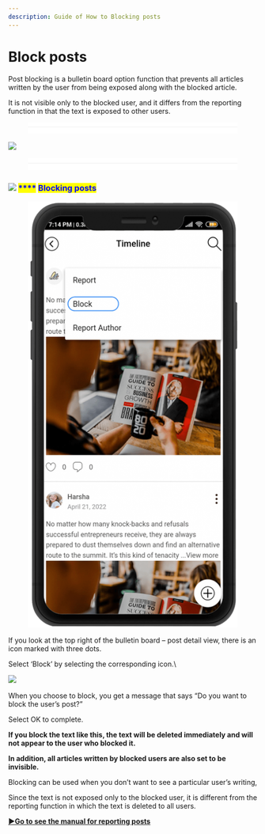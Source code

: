 ```yaml
---
description: Guide of How to Blocking posts
---
```


# Block posts

Post blocking is a bulletin board option function that prevents all articles written by the user from being exposed along with the blocked article.

It is not visible only to the blocked user, and it differs from the reporting function in that the text is exposed to other users.

<figure><img src="../../../.gitbook/assets/구분선.PNG" alt=""><figcaption></figcaption></figure>

![](https://support.swing2app.com/wp-content/uploads/2021/10/IMG-1.png)

<figure><img src="../../../.gitbook/assets/구분선.PNG" alt=""><figcaption></figcaption></figure>

### <mark style="color:blue;"></mark>![](https://wp.swing2app.co.kr/wp-content/uploads/2018/09/%EB%8B%A8%EB%9D%BD1-1.png) <mark style="color:blue;">****</mark> <mark style="color:blue;"></mark><mark style="color:blue;">Blocking posts</mark>

<figure><img src="../../../.gitbook/assets/IMG-2-503x1024 (1).png" alt=""><figcaption></figcaption></figure>

If you look at the top right of the bulletin board – post detail view, there is an icon marked with three dots.

Select ‘Block’ by selecting the corresponding icon.\


![](https://support.swing2app.com/wp-content/uploads/2021/10/img-3.png)

When you choose to block, you get a message that says “Do you want to block the user’s post?”

Select OK to complete.

**If you block the text like this, the text will be deleted immediately and will not appear to the user who blocked it.**&#x20;

**In addition, all articles written by blocked users are also set to be invisible.**

Blocking can be used when you don’t want to see a particular user’s writing,

Since the text is not exposed only to the blocked user, it is different from the reporting function in which the text is deleted to all users.

****[**▶Go to see the manual for reporting posts**](report-post.md)****
